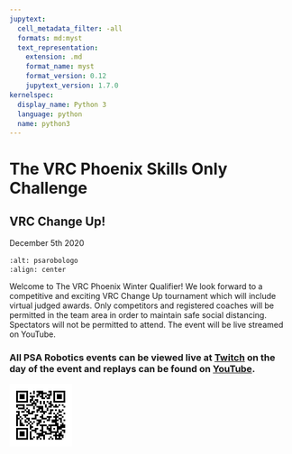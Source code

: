 ```yaml
---
jupytext:
  cell_metadata_filter: -all
  formats: md:myst
  text_representation:
    extension: .md
    format_name: myst
    format_version: 0.12
    jupytext_version: 1.7.0
kernelspec:
  display_name: Python 3
  language: python
  name: python3
---
```


# The VRC Phoenix Skills Only Challenge


## VRC Change Up!
December 5th 2020

```{image} ./images/PSARobotics.jpg
:alt: psarobologo
:align: center
```
Welcome to The VRC Phoenix Winter Qualifier! We look forward to a competitive and exciting VRC Change Up tournament which will include virtual judged awards.  Only competitors and registered coaches will be permitted in the team area in order to maintain safe social distancing.  Spectators will not be permitted to attend.  The event will be live streamed on YouTube.

### All PSA Robotics events can be viewed live at [Twitch](https://twitch.tv/vexteam_9447) on the day of the event and replays can be found on [YouTube](https://www.youtube.com/channel/UCD4qMvWYb7rBnB3L6p7BZAQ/).

![qrcode](./images/twitch_page.png)
